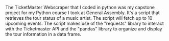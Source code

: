 The TicketMaster Webscraper that I coded in python was my capstone project for my Python course I took at General Assembly. It's a script that retrieves the tour status of a music artist. The script will fetch up to 10 upcoming events. The script makes use of the "requests" library to interact with the Ticketmaster API and the "pandas" library to organize and display the tour information in a data frame.
